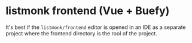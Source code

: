 # listmonk frontend (Vue + Buefy)

It's best if the `listmonk/frontend` editor is opened in an IDE as a separate project where the frontend directory is the rool of the project.
